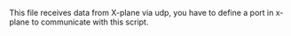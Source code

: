 This file receives data from X-plane via udp, you have to define a port in x-plane to communicate with this script.   
